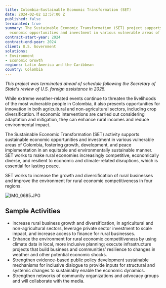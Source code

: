 ```yaml
---
title: Colombia—Sustainable Economic Transformation (SET)
date: 2024-02-02 12:57:00 Z
published: false
terminated: true
summary: The Sustainable Economic Transformation (SET) project supports sustainable
  economic opportunities and investment in various vulnerable areas of Colombia.
contract-start-year: 2024
contract-end-year: 2024
client: U.S. Government
solutions:
- Environment
- Economic Growth
regions: Latin America and the Caribbean
country: Colombia
---
```


<aside><em>This project was terminated ahead of schedule following the Secretary of State's review of U.S. foreign assistance in 2025.</em></aside>

While extreme weather-related events continue to threaten the livelihoods of the most vulnerable people in Colombia, it also presents opportunities for innovation in both agricultural and non-agricultural sectors, including crop diversification. If economic interventions are carried out considering adaptation and mitigation, they can enhance rural incomes and reduce environmental impact.

The Sustainable Economic Transformation (SET) activity supports sustainable economic opportunities and investment in various vulnerable areas of Colombia, fostering growth, development, and peace implementation in an equitable and environmentally sustainable manner. SET works to make rural economies increasingly competitive, economically diverse, and resilient to economic and climate-related disruptions, which is essential for lasting peace.

SET works to increase the growth and diversification of rural businesses and improve the environment for rural economic competitiveness in four regions.

![IMG_0685.JPG](/uploads/IMG_0685.JPG)

## Sample Activities

* Increase rural business growth and diversification, in agricultural and non-agricultural sectors, leverage private sector investment to scale impact, and increase access to finance for rural businesses.
* Enhance the environment for rural economic competitiveness by using climate data in local, more inclusive planning; execute infrastructure projects that build business and communities’ resilience to changes in weather and other potential economic shocks.
* Strengthen evidence-based public policy development sustainable mechanisms for inclusive dialogue to provide inputs for structural and systemic changes to sustainably enable the economic dynamics.
* Strengthen networks of community organizations and advocacy groups and will collaborate with the media.
